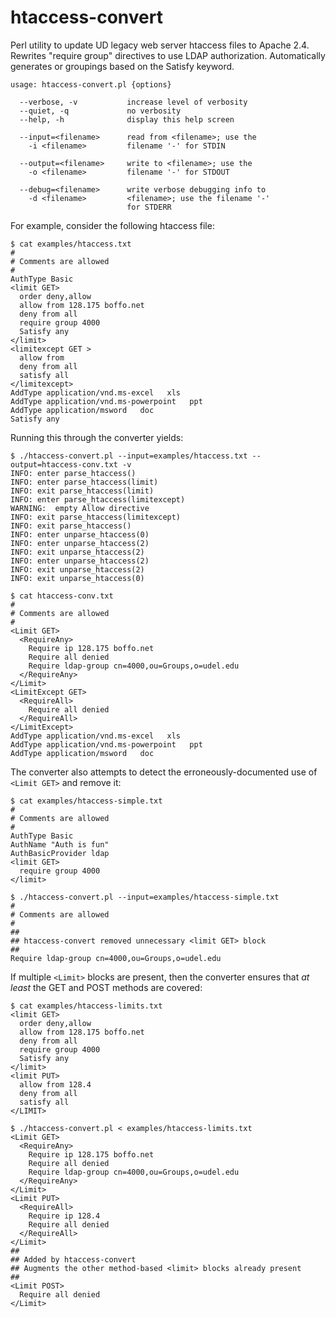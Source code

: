 # htaccess-convert
Perl utility to update UD legacy web server htaccess files to Apache 2.4.  Rewrites "require group" directives to use LDAP authorization.  Automatically generates <RequireAny> or <RequireAll> groupings based on the Satisfy keyword.

```
usage: htaccess-convert.pl {options}

  --verbose, -v           increase level of verbosity
  --quiet, -q             no verbosity
  --help, -h              display this help screen

  --input=<filename>      read from <filename>; use the
    -i <filename>         filename '-' for STDIN

  --output=<filename>     write to <filename>; use the
    -o <filename>         filename '-' for STDOUT

  --debug=<filename>      write verbose debugging info to
    -d <filename>         <filename>; use the filename '-'
                          for STDERR
```

For example, consider the following htaccess file:

```
$ cat examples/htaccess.txt
#
# Comments are allowed
#
AuthType Basic
<limit GET>
  order deny,allow
  allow from 128.175 boffo.net
  deny from all
  require group 4000
  Satisfy any
</limit>
<limitexcept GET >
  allow from
  deny from all
  satisfy all
</limitexcept>
AddType application/vnd.ms-excel   xls
AddType application/vnd.ms-powerpoint   ppt
AddType application/msword   doc
Satisfy any
```

Running this through the converter yields:

```
$ ./htaccess-convert.pl --input=examples/htaccess.txt --output=htaccess-conv.txt -v
INFO: enter parse_htaccess()
INFO: enter parse_htaccess(limit)
INFO: exit parse_htaccess(limit)
INFO: enter parse_htaccess(limitexcept)
WARNING:  empty Allow directive
INFO: exit parse_htaccess(limitexcept)
INFO: exit parse_htaccess()
INFO: enter unparse_htaccess(0)
INFO: enter unparse_htaccess(2)
INFO: exit unparse_htaccess(2)
INFO: enter unparse_htaccess(2)
INFO: exit unparse_htaccess(2)
INFO: exit unparse_htaccess(0)

$ cat htaccess-conv.txt
#
# Comments are allowed
#
<Limit GET>
  <RequireAny>
    Require ip 128.175 boffo.net
    Require all denied
    Require ldap-group cn=4000,ou=Groups,o=udel.edu
  </RequireAny>
</Limit>
<LimitExcept GET>
  <RequireAll>
    Require all denied
  </RequireAll>
</LimitExcept>
AddType application/vnd.ms-excel   xls
AddType application/vnd.ms-powerpoint   ppt
AddType application/msword   doc
```

The converter also attempts to detect the erroneously-documented use of `<Limit GET>` and remove it:

```
$ cat examples/htaccess-simple.txt
#
# Comments are allowed
#
AuthType Basic
AuthName "Auth is fun"
AuthBasicProvider ldap
<limit GET>
  require group 4000
</limit>

$ ./htaccess-convert.pl --input=examples/htaccess-simple.txt
#
# Comments are allowed
#
##
## htaccess-convert removed unnecessary <limit GET> block
##
Require ldap-group cn=4000,ou=Groups,o=udel.edu
```

If multiple `<Limit>` blocks are present, then the converter ensures that *at least* the GET and POST methods are covered:

```
$ cat examples/htaccess-limits.txt 
<limit GET>
  order deny,allow
  allow from 128.175 boffo.net
  deny from all
  require group 4000
  Satisfy any
</limit>
<limit PUT>
  allow from 128.4
  deny from all
  satisfy all
</LIMIT>

$ ./htaccess-convert.pl < examples/htaccess-limits.txt 
<Limit GET>
  <RequireAny>
    Require ip 128.175 boffo.net
    Require all denied
    Require ldap-group cn=4000,ou=Groups,o=udel.edu
  </RequireAny>
</Limit>
<Limit PUT>
  <RequireAll>
    Require ip 128.4
    Require all denied
  </RequireAll>
</Limit>
##
## Added by htaccess-convert
## Augments the other method-based <limit> blocks already present
##
<Limit POST>
  Require all denied
</Limit>

```

